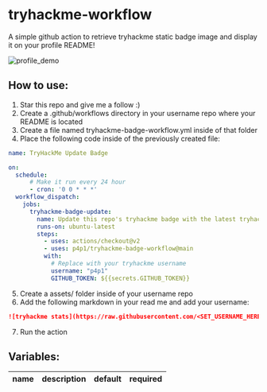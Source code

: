 # tryhackme-workflow

A simple github action to retrieve tryhackme static badge image and display it on your profile README!

![profile_demo](https://raw.githubusercontent.com/p4p1/tryhackme-workflow/main/assets/public_profile.png)


## How to use:

1. Star this repo and give me a follow :)
2. Create a .github/workflows directory in your username repo where your README is located
3. Create a file named tryhackme-badge-workflow.yml inside of that folder
4. Place the following code inside of the previously created file:
```yaml
name: TryHackMe Update Badge

on:
  schedule:
      # Make it run every 24 hour
      - cron: '0 0 * * *'
  workflow_dispatch:
    jobs:
      tryhackme-badge-update:
        name: Update this repo's tryhackme badge with the latest tryhackme image badge
        runs-on: ubuntu-latest
        steps:
          - uses: actions/checkout@v2
          - uses: p4p1/tryhackme-badge-workflow@main
          with:
            # Replace with your tryhackme username
            username: "p4p1"
            GITHUB_TOKEN: ${{secrets.GITHUB_TOKEN}}
```
5. Create a assets/ folder inside of your username repo
6. Add the following markdown in your read me and add your username:
```markdown
![tryhackme stats](https://raw.githubusercontent.com/<SET_USERNAME_HERE>/<SET_USERNAME_HERE>/master/assets/thm_propic.png)
```
7. Run the action

## Variables:
name | description | default | required
---- | ----------- | ------- | --------

